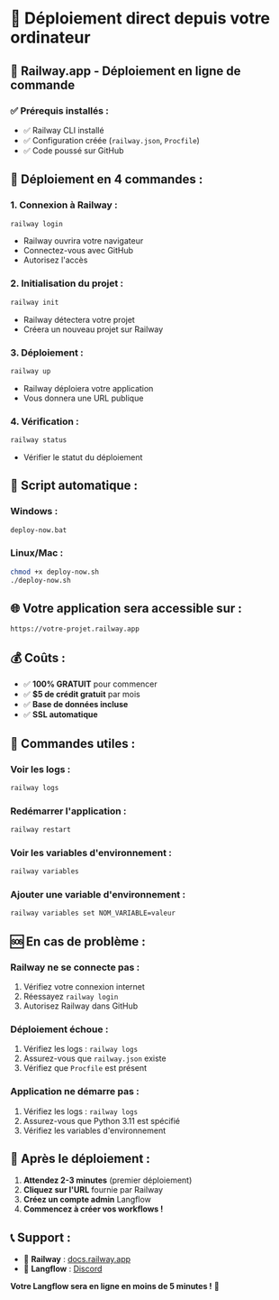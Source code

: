 # 🚀 Déploiement direct depuis votre ordinateur

## 🎯 **Railway.app - Déploiement en ligne de commande**

### ✅ **Prérequis installés :**
- ✅ Railway CLI installé
- ✅ Configuration créée (`railway.json`, `Procfile`)
- ✅ Code poussé sur GitHub

## 🔧 **Déploiement en 4 commandes :**

### **1. Connexion à Railway :**
```bash
railway login
```
- Railway ouvrira votre navigateur
- Connectez-vous avec GitHub
- Autorisez l'accès

### **2. Initialisation du projet :**
```bash
railway init
```
- Railway détectera votre projet
- Créera un nouveau projet sur Railway

### **3. Déploiement :**
```bash
railway up
```
- Railway déploiera votre application
- Vous donnera une URL publique

### **4. Vérification :**
```bash
railway status
```
- Vérifier le statut du déploiement

## 🚀 **Script automatique :**

### **Windows :**
```bash
deploy-now.bat
```

### **Linux/Mac :**
```bash
chmod +x deploy-now.sh
./deploy-now.sh
```

## 🌐 **Votre application sera accessible sur :**
`https://votre-projet.railway.app`

## 💰 **Coûts :**
- ✅ **100% GRATUIT** pour commencer
- ✅ **$5 de crédit gratuit** par mois
- ✅ **Base de données incluse**
- ✅ **SSL automatique**

## 🔧 **Commandes utiles :**

### **Voir les logs :**
```bash
railway logs
```

### **Redémarrer l'application :**
```bash
railway restart
```

### **Voir les variables d'environnement :**
```bash
railway variables
```

### **Ajouter une variable d'environnement :**
```bash
railway variables set NOM_VARIABLE=valeur
```

## 🆘 **En cas de problème :**

### **Railway ne se connecte pas :**
1. Vérifiez votre connexion internet
2. Réessayez `railway login`
3. Autorisez Railway dans GitHub

### **Déploiement échoue :**
1. Vérifiez les logs : `railway logs`
2. Assurez-vous que `railway.json` existe
3. Vérifiez que `Procfile` est présent

### **Application ne démarre pas :**
1. Vérifiez les logs : `railway logs`
2. Assurez-vous que Python 3.11 est spécifié
3. Vérifiez les variables d'environnement

## 🎉 **Après le déploiement :**

1. **Attendez 2-3 minutes** (premier déploiement)
2. **Cliquez sur l'URL** fournie par Railway
3. **Créez un compte admin** Langflow
4. **Commencez à créer vos workflows !**

## 📞 **Support :**

- 🚂 **Railway** : [docs.railway.app](https://docs.railway.app)
- 💬 **Langflow** : [Discord](https://discord.gg/EqksyE2EX9)

**Votre Langflow sera en ligne en moins de 5 minutes !** 🚀

